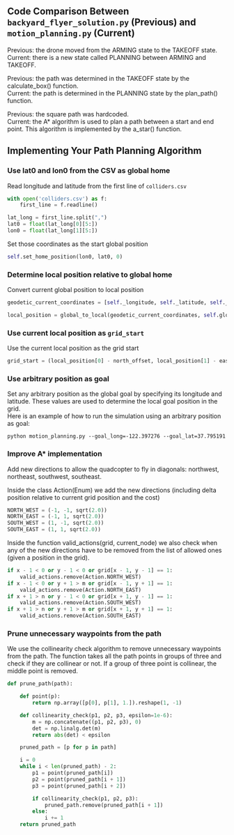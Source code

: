 ## Code Comparison Between `backyard_flyer_solution.py` (Previous) and `motion_planning.py` (Current)
Previous: the drone moved from the ARMING state to the TAKEOFF state.<br>
Current: there is a new state called PLANNING between ARMING and TAKEOFF.<br>
<p>
Previous: the path was determined in the TAKEOFF state by the calculate_box() function.<br>
Current: the path is determined in the PLANNING state by the plan_path() function.<br>
<p>
Previous: the square path was hardcoded.<br>
Current: the A* algorithm is used to plan a path between a start and end point. This algorithm is implemented by the a_star() function.<br>

## Implementing Your Path Planning Algorithm
### Use lat0 and lon0 from the CSV as global home
Read longitude and latitude from the first line of `colliders.csv`

```python
with open('colliders.csv') as f:
    first_line = f.readline()

lat_long = first_line.split(",")
lat0 = float(lat_long[0][5:])
lon0 = float(lat_long[1][5:])
```

Set those coordinates as the start global position

```python
self.set_home_position(lon0, lat0, 0)
```

### Determine local position relative to global home
Convert current global position to local position

```python
geodetic_current_coordinates = [self._longitude, self._latitude, self._altitude]

local_position = global_to_local(geodetic_current_coordinates, self.global_home)
```

### Use current local position as `grid_start`
Use the current local position as the grid start

```python
grid_start = (local_position[0] - north_offset, local_position[1] - east_offset)
```

### Use arbitrary position as goal
Set any arbitrary position as the global goal by specifying its longitude and latitude. These values are used to determine the local goal position in the grid.<br>
Here is an example of how to run the simulation using an arbitrary position as goal:

```
python motion_planning.py --goal_long=-122.397276 --goal_lat=37.795191
```

### Improve A* implementation
Add new directions to allow the quadcopter to fly in diagonals: northwest, northeast, southwest, southeast.<p>
Inside the class Action(Enum) we add the new directions (including delta position relative to current grid position and the cost)

```python
NORTH_WEST = (-1, -1, sqrt(2.0))
NORTH_EAST = (-1, 1, sqrt(2.0))
SOUTH_WEST = (1, -1, sqrt(2.0))
SOUTH_EAST = (1, 1, sqrt(2.0))
```

Inside the function valid_actions(grid, current_node) we also check when any of the new directions have to be removed from the list of allowed ones (given a position in the grid).

```python
if x - 1 < 0 or y - 1 < 0 or grid[x - 1, y - 1] == 1:
    valid_actions.remove(Action.NORTH_WEST)
if x - 1 < 0 or y + 1 > m or grid[x - 1, y + 1] == 1:
    valid_actions.remove(Action.NORTH_EAST)
if x + 1 > n or y - 1 < 0 or grid[x + 1, y - 1] == 1:
    valid_actions.remove(Action.SOUTH_WEST)
if x + 1 > n or y + 1 > m or grid[x + 1, y + 1] == 1:
    valid_actions.remove(Action.SOUTH_EAST)
```

### Prune unnecessary waypoints from the path
We use the collinearity check algorithm to remove unnecessary waypoints from the path. The function takes all the path points in groups of three and check if they are collinear or not. If a group of three point is collinear, the middle point is removed.

```python
def prune_path(path):

    def point(p):
        return np.array([p[0], p[1], 1.]).reshape(1, -1)

    def collinearity_check(p1, p2, p3, epsilon=1e-6):
        m = np.concatenate((p1, p2, p3), 0)
        det = np.linalg.det(m)
        return abs(det) < epsilon

    pruned_path = [p for p in path]

    i = 0
    while i < len(pruned_path) - 2:
        p1 = point(pruned_path[i])
        p2 = point(pruned_path[i + 1])
        p3 = point(pruned_path[i + 2])

        if collinearity_check(p1, p2, p3):
            pruned_path.remove(pruned_path[i + 1])
        else:
            i += 1
    return pruned_path
```
